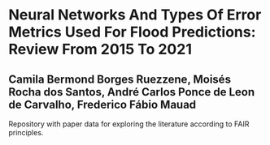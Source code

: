 # Neural Networks And Types Of Error Metrics Used For Flood Predictions: Review From 2015 To 2021

## Camila Bermond Borges Ruezzene, Moisés Rocha dos Santos, André Carlos Ponce de Leon de Carvalho, Frederico Fábio Mauad

Repository with paper data for exploring the literature according to FAIR principles.
